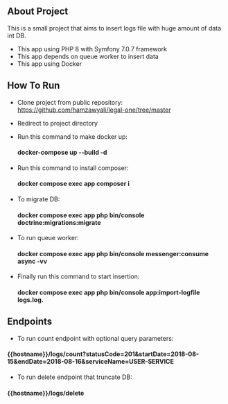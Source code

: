 ## About Project

This is a small project that aims to insert logs file with huge amount of data int DB.
- This app using PHP 8 with Symfony 7.0.7 framework
- This app depends on queue worker to insert data
- This app using Docker


## How To Run

- Clone project from public repository: https://github.com/hamzawyali/legal-one/tree/master


- Redirect to project directory


- Run this command to make docker up:  
  #### docker-compose up --build -d

- Run this command to install composer: 
  #### docker compose exec app composer i


- To migrate DB: 
  #### docker compose exec app php bin/console doctrine:migrations:migrate


- To run queue worker: 
  #### docker compose exec app php bin/console messenger:consume async -vv


- Finally run this command to start insertion: 
  #### docker compose exec app php bin/console app:import-logfile logs.log.

## Endpoints

- To run count endpoint with optional query parameters: 
#### {{hostname}}/logs/count?statusCode=201&startDate=2018-08-15&endDate=2018-08-16&serviceName=USER-SERVICE

- To run delete endpoint that truncate DB:
#### {{hostname}}/logs/delete